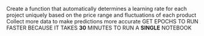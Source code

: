 Create a function that automatically determines a learning rate for each project uniquely based on the price range and fluctuations of each product
Collect more data to make predictions more accurate
GET EPOCHS TO RUN FASTER BECAUSE IT TAKES **30** MINUTES TO RUN A **SINGLE** NOTEBOOK
